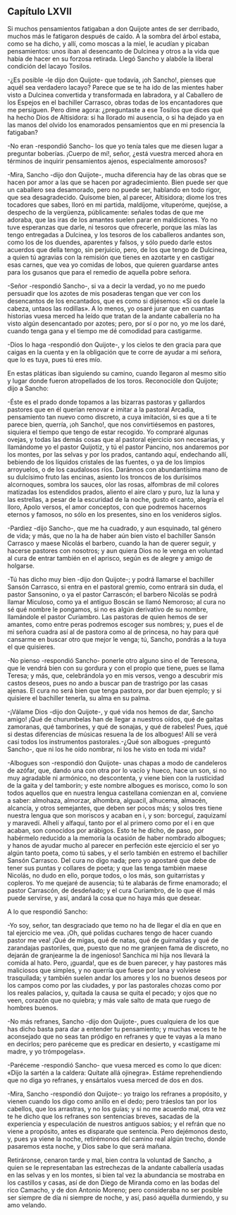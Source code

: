 Capítulo LXVII
--------------

Si muchos pensamientos fatigaban a don Quijote antes de ser derribado, muchos más le fatigaron después de caído. A la sombra del árbol estaba, como se ha dicho, y allí, como moscas a la miel, le acudían y picaban pensamientos: unos iban al desencanto de Dulcinea y otros a la vida que había de hacer en su forzosa retirada. Llegó Sancho y alabóle la liberal condición del lacayo Tosilos.

-¿Es posible -le dijo don Quijote- que todavía, ¡oh Sancho!, pienses que aquél sea verdadero lacayo? Parece que se te ha ido de las mientes haber visto a Dulcinea convertida y transformada en labradora, y al Caballero de los Espejos en el bachiller Carrasco, obras todas de los encantadores que me persiguen. Pero dime agora: ¿preguntaste a ese Tosilos que dices qué ha hecho Dios de Altisidora: si ha llorado mi ausencia, o si ha dejado ya en las manos del olvido los enamorados pensamientos que en mi presencia la fatigaban?

-No eran -respondió Sancho- los que yo tenía tales que me diesen lugar a preguntar boberías. ¡Cuerpo de mí!, señor, ¿está vuestra merced ahora en términos de inquirir pensamientos ajenos, especialmente amorosos?

-Mira, Sancho -dijo don Quijote-, mucha diferencia hay de las obras que se hacen por amor a las que se hacen por agradecimiento. Bien puede ser que un caballero sea desamorado, pero no puede ser, hablando en todo rigor, que sea desagradecido. Quísome bien, al parecer, Altisidora; diome los tres tocadores que sabes, lloró en mi partida, maldíjome, vituperóme, quejóse, a despecho de la vergüenza, públicamente: señales todas de que me adoraba, que las iras de los amantes suelen parar en maldiciones. Yo no tuve esperanzas que darle, ni tesoros que ofrecerle, porque las mías las tengo entregadas a Dulcinea, y los tesoros de los caballeros andantes son, como los de los duendes, aparentes y falsos, y sólo puedo darle estos acuerdos que della tengo, sin perjuicio, pero, de los que tengo de Dulcinea, a quien tú agravias con la remisión que tienes en azotarte y en castigar esas carnes, que vea yo comidas de lobos, que quieren guardarse antes para los gusanos que para el remedio de aquella pobre señora.

-Señor -respondió Sancho-, si va a decir la verdad, yo no me puedo persuadir que los azotes de mis posaderas tengan que ver con los desencantos de los encantados, que es como si dijésemos: «Si os duele la cabeza, untaos las rodillas». A lo menos, yo osaré jurar que en cuantas historias vuesa merced ha leído que tratan de la andante caballería no ha visto algún desencantado por azotes; pero, por sí o por no, yo me los daré, cuando tenga gana y el tiempo me dé comodidad para castigarme.

-Dios lo haga -respondió don Quijote-, y los cielos te den gracia para que caigas en la cuenta y en la obligación que te corre de ayudar a mi señora, que lo es tuya, pues tú eres mío.

En estas pláticas iban siguiendo su camino, cuando llegaron al mesmo sitio y lugar donde fueron atropellados de los toros. Reconocióle don Quijote; dijo a Sancho:

-Éste es el prado donde topamos a las bizarras pastoras y gallardos pastores que en él querían renovar e imitar a la pastoral Arcadia, pensamiento tan nuevo como discreto, a cuya imitación, si es que a ti te parece bien, querría, ¡oh Sancho!, que nos convirtiésemos en pastores, siquiera el tiempo que tengo de estar recogido. Yo compraré algunas ovejas, y todas las demás cosas que al pastoral ejercicio son necesarias, y llamándome yo el pastor Quijotiz, y tú el pastor Pancino, nos andaremos por los montes, por las selvas y por los prados, cantando aquí, endechando allí, bebiendo de los líquidos cristales de las fuentes, o ya de los limpios arroyuelos, o de los caudalosos ríos. Daránnos con abundantísima mano de su dulcísimo fruto las encinas, asiento los troncos de los durísimos alcornoques, sombra los sauces, olor las rosas, alfombras de mil colores matizadas los estendidos prados, aliento el aire claro y puro, luz la luna y las estrellas, a pesar de la escuridad de la noche, gusto el canto, alegría el lloro, Apolo versos, el amor conceptos, con que podremos hacernos eternos y famosos, no sólo en los presentes, sino en los venideros siglos.

-Pardiez -dijo Sancho-, que me ha cuadrado, y aun esquinado, tal género de vida; y más, que no la ha de haber aún bien visto el bachiller Sansón Carrasco y maese Nicolás el barbero, cuando la han de querer seguir, y hacerse pastores con nosotros; y aun quiera Dios no le venga en voluntad al cura de entrar también en el aprisco, según es de alegre y amigo de holgarse.

-Tú has dicho muy bien -dijo don Quijote-; y podrá llamarse el bachiller Sansón Carrasco, si entra en el pastoral gremio, como entrará sin duda, el pastor Sansonino, o ya el pastor Carrascón; el barbero Nicolás se podrá llamar Miculoso, como ya el antiguo Boscán se llamó Nemoroso; al cura no sé qué nombre le pongamos, si no es algún derivativo de su nombre, llamándole el pastor Curiambro. Las pastoras de quien hemos de ser amantes, como entre peras podremos escoger sus nombres; y, pues el de mi señora cuadra así al de pastora como al de princesa, no hay para qué cansarme en buscar otro que mejor le venga; tú, Sancho, pondrás a la tuya el que quisieres.

-No pienso -respondió Sancho- ponerle otro alguno sino el de Teresona, que le vendrá bien con su gordura y con el propio que tiene, pues se llama Teresa; y más, que, celebrándola yo en mis versos, vengo a descubrir mis castos deseos, pues no ando a buscar pan de trastrigo por las casas ajenas. El cura no será bien que tenga pastora, por dar buen ejemplo; y si quisiere el bachiller tenerla, su alma en su palma.

-¡Válame Dios -dijo don Quijote-, y qué vida nos hemos de dar, Sancho amigo! ¡Qué de churumbelas han de llegar a nuestros oídos, qué de gaitas zamoranas, qué tamborines, y qué de sonajas, y qué de rabeles! Pues, ¡qué si destas diferencias de músicas resuena la de los albogues! Allí se verá casi todos los instrumentos pastorales.-¿Qué son albogues -preguntó Sancho-, que ni los he oído nombrar, ni los he visto en toda mi vida?

-Albogues son -respondió don Quijote- unas chapas a modo de candeleros de azófar, que, dando una con otra por lo vacío y hueco, hace un son, si no muy agradable ni armónico, no descontenta, y viene bien con la rusticidad de la gaita y del tamborín; y este nombre albogues es morisco, como lo son todos aquellos que en nuestra lengua castellana comienzan en al, conviene a saber: almohaza, almorzar, alhombra, alguacil, alhucema, almacén, alcancía, y otros semejantes, que deben ser pocos más; y solos tres tiene nuestra lengua que son moriscos y acaban en i, y son: borceguí, zaquizamí y maravedí. Alhelí y alfaquí, tanto por el al primero como por el i en que acaban, son conocidos por arábigos. Esto te he dicho, de paso, por habérmelo reducido a la memoria la ocasión de haber nombrado albogues; y hanos de ayudar mucho al parecer en perfeción este ejercicio el ser yo algún tanto poeta, como tú sabes, y el serlo también en estremo el bachiller Sansón Carrasco. Del cura no digo nada; pero yo apostaré que debe de tener sus puntas y collares de poeta; y que las tenga también maese Nicolás, no dudo en ello, porque todos, o los más, son guitarristas y copleros. Yo me quejaré de ausencia; tú te alabarás de firme enamorado; el pastor Carrascón, de desdeñado; y el cura Curiambro, de lo que él más puede servirse, y así, andará la cosa que no haya más que desear.

A lo que respondió Sancho:

-Yo soy, señor, tan desgraciado que temo no ha de llegar el día en que en tal ejercicio me vea. ¡Oh, qué polidas cuchares tengo de hacer cuando pastor me vea! ¡Qué de migas, qué de natas, qué de guirnaldas y qué de zarandajas pastoriles, que, puesto que no me granjeen fama de discreto, no dejarán de granjearme la de ingenioso! Sanchica mi hija nos llevará la comida al hato. Pero, ¡guarda!, que es de buen parecer, y hay pastores más maliciosos que simples, y no querría que fuese por lana y volviese trasquilada; y también suelen andar los amores y los no buenos deseos por los campos como por las ciudades, y por las pastorales chozas como por los reales palacios, y, quitada la causa se quita el pecado; y ojos que no veen, corazón que no quiebra; y más vale salto de mata que ruego de hombres buenos.

-No más refranes, Sancho -dijo don Quijote-, pues cualquiera de los que has dicho basta para dar a entender tu pensamiento; y muchas veces te he aconsejado que no seas tan pródigo en refranes y que te vayas a la mano en decirlos; pero paréceme que es predicar en desierto, y «castígame mi madre, y yo trómpogelas».

-Paréceme -respondió Sancho- que vuesa merced es como lo que dicen: «Dijo la sartén a la caldera: Quítate allá ojinegra». Estáme reprehendiendo que no diga yo refranes, y ensártalos vuesa merced de dos en dos.

-Mira, Sancho -respondió don Quijote-: yo traigo los refranes a propósito, y vienen cuando los digo como anillo en el dedo; pero tráeslos tan por los cabellos, que los arrastras, y no los guías; y si no me acuerdo mal, otra vez te he dicho que los refranes son sentencias breves, sacadas de la experiencia y especulación de nuestros antiguos sabios; y el refrán que no viene a propósito, antes es disparate que sentencia. Pero dejémonos desto, y, pues ya viene la noche, retirémonos del camino real algún trecho, donde pasaremos esta noche, y Dios sabe lo que será mañana.

Retiráronse, cenaron tarde y mal, bien contra la voluntad de Sancho, a quien se le representaban las estrechezas de la andante caballería usadas en las selvas y en los montes, si bien tal vez la abundancia se mostraba en los castillos y casas, así de don Diego de Miranda como en las bodas del rico Camacho, y de don Antonio Moreno; pero consideraba no ser posible ser siempre de día ni siempre de noche, y así, pasó aquélla durmiendo, y su amo velando.
